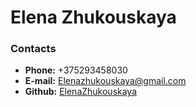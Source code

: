 # Elena Zhukouskaya

### Contacts

- **Phone:** +375293458030
- **E-mail:** [Elenazhukouskaya@gmail.com](Elenazhukouskaya@gmail.com)
- **Github:** [ElenaZhukouskaya](https://github.com/ElenaZhukouskaya)
